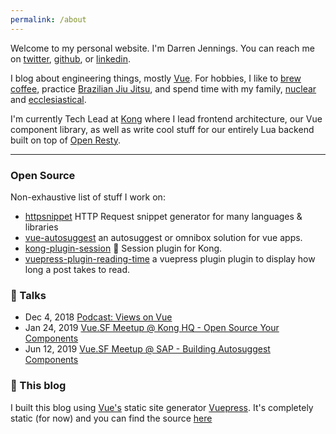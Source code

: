 ```yaml
---
permalink: /about
---
```


<Avatar header-text="About Me"/>

Welcome to my personal website. I'm Darren Jennings. You can reach me on
[twitter], [github], or [linkedin].

I blog about engineering things, mostly [Vue]. For hobbies, I like to
[brew coffee](https://www.thecoffeecompass.com/), practice
[Brazilian Jiu Jitsu](https://derbycitymartialarts.com/), and spend time with my
family, [nuclear](https://twitter.com/darrenjennings/status/1077663344767586304)
and [ecclesiastical](https://www.sojournchurch.com/).

I'm currently Tech Lead at [Kong] where I lead frontend architecture, our Vue
component library, as well as write cool stuff for our entirely Lua backend
built on top of [Open Resty].

---

### Open Source

Non-exhaustive list of stuff I work on:

- [httpsnippet](https://www.github.com/darrenjennings/vue-autosuggest) HTTP
  Request snippet generator for many languages & libraries
- [vue-autosuggest](https://www.github.com/darrenjennings/vue-autosuggest) an
  autosuggest or omnibox solution for vue apps.
- [kong-plugin-session](https://www.github.com/kong/kong-plugin-session)
  :cookie: Session plugin for Kong.
- [vuepress-plugin-reading-time](https://github.com/darrenjennings/vuepress-plugin-reading-time)
  a vuepress plugin plugin to display how long a post takes to read.

### :microphone: Talks

- Dec 4, 2018
  [Podcast: Views on Vue](https://devchat.tv/views-on-vue/vov-046-component-composition-at-kong-with-darren-jennings/)
- Jan 24, 2019
  [Vue.SF Meetup @ Kong HQ - Open Source Your Components](https://github.com/darrenjennings/vuejs-sf-january-2019)
- Jun 12, 2019
  [Vue.SF Meetup @ SAP - Building Autosuggest Components](https://github.com/darrenjennings/vuejs-sf-june-2019)

### :book: This blog

I built this blog using [Vue's](https://vuejs.org) static site generator
[Vuepress](https://vuepress.vuejs.org/). It's completely static (for now) and
you can find the source [here](https://www.github.com/darrenjennings/guuu.io)

[twitter]: https://twitter.com/darrenjennings
[github]: https://github.com/darrenjennings
[linkedin]: https://www.linkedin.com/in/darren-jennings
[vue]: https://vuejs.org
[kong]: https://konghq.com
[open resty]: https://github.com/openresty/
